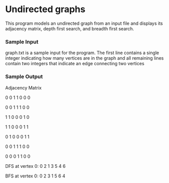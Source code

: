 # Undirected graphs

  This program models an undirected graph from an input file and displays its adjacency matrix, depth first search, and breadth first search.
  
### Sample Input
  graph.txt is a sample input for the program. The first line contains a single integer indicating how many vertices are in the graph and all remaining lines 
  contain two integers that indicate an edge connecting two vertices
  
  
### Sample Output

  Adjacency Matrix

  0 0 1 1 0 0 0 

  0 0 1 1 1 0 0 

  1 1 0 0 0 1 0 

  1 1 0 0 0 1 1 

  0 1 0 0 0 1 1 

  0 0 1 1 1 0 0 

  0 0 0 1 1 0 0 



  DFS at vertex 0: 0 2 1 3 5 4 6 
  
  BFS at vertex 0: 0 2 3 1 5 6 4 
